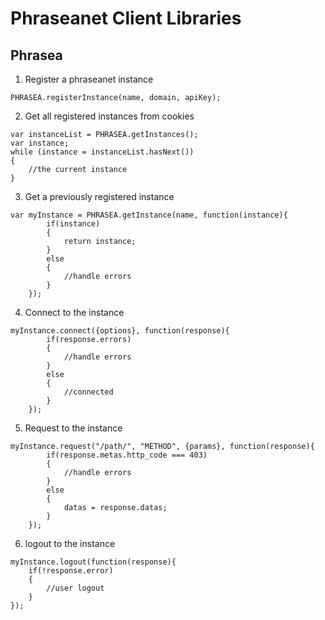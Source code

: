 Phraseanet Client Libraries
===========================

Phrasea
-

1. Register a phraseanet instance

```
PHRASEA.registerInstance(name, domain, apiKey);

```

2. Get all registered instances from cookies

```
var instanceList = PHRASEA.getInstances();
var instance;
while (instance = instanceList.hasNext())
{
    //the current instance
}

```

3. Get a previously registered instance

```
var myInstance = PHRASEA.getInstance(name, function(instance){
        if(instance)
        {
            return instance;
        }
        else
        {
            //handle errors
        }
    });

```
4. Connect to the instance 

```
myInstance.connect({options}, function(response){
        if(response.errors)
        {
            //handle errors
        }
        else
        {
            //connected
        }
    });
```

5. Request to the instance 

```
myInstance.request("/path/", "METHOD", {params}, function(response){
        if(response.metas.http_code === 403)
        {
            //handle errors
        }
        else
        {
            datas = response.datas;
        }
    });
```

6. logout to the instance

```
myInstance.logout(function(response){
    if(!response.error)
    {
        //user logout
    }
});
```